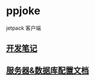 # ppjoke
jetpack 客户端
## [开发笔记](https://git.imooc.com/coding-402/ppjoke_jetpack/src/master/jetpack%e5%ae%a2%e6%88%b7%e7%ab%af%e5%bc%80%e5%8f%91%e7%ac%94%e8%ae%b0.md)

## [服务器&数据库配置文档](https://git.imooc.com/coding-402/ppjoke_jetpack/src/master/%e6%9c%8d%e5%8a%a1%e5%99%a8%e7%8e%af%e5%a2%83%e6%90%ad%e5%bb%ba.md)

